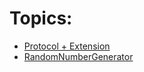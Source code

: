 # Topics:
- [Protocol + Extension](/ProtocolExtensions.md)
- [RandomNumberGenerator](/RandomNumberGenerator.md)
